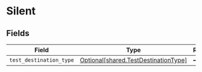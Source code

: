 # Silent


## Fields

| Field                                                                              | Type                                                                               | Required                                                                           | Description                                                                        |
| ---------------------------------------------------------------------------------- | ---------------------------------------------------------------------------------- | ---------------------------------------------------------------------------------- | ---------------------------------------------------------------------------------- |
| `test_destination_type`                                                            | [Optional[shared.TestDestinationType]](../../models/shared/testdestinationtype.md) | :heavy_minus_sign:                                                                 | N/A                                                                                |
